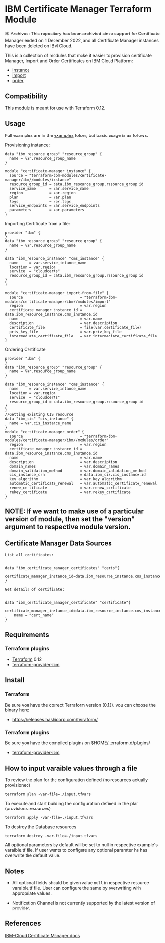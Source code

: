 # IBM Certificate Manager Terraform Module

🕸️ Archived: This repository has been archivied since support for Certificate Manager ended on 1 December 2022, and all Certificate Manager instances have been deleted on IBM Cloud.

This is a collection of modules that make it easier to provision certificate Manager, Import and Order Certificates on IBM Cloud Platform:
* [instance](./modules/instance)
* [import](./modules/import)
* [order](./modules/order)
## Compatibility

This module is meant for use with Terraform 0.12.

## Usage

Full examples are in the [examples](./examples/) folder, but basic usage is as follows:

Provisioning instance:
``` hcl
data "ibm_resource_group" "resource_group" {
  name = var.resource_group_name
}

module "certificate-manager_instance" {
  source = "terraform-ibm-modules/certificate-manager/ibm//modules/instance"
  resource_group_id = data.ibm_resource_group.resource_group.id
  service_name      = var.service_name
  region            = var.region
  plan              = var.plan
  tags              = var.tags
  service_endpoints = var.service_endpoints
  parameters        = var.parameters
}

```

Importing Certificate from a file:
```hcl
provider "ibm" {
}
data "ibm_resource_group" "resource_group" {
  name = var.resource_group_name
}

data "ibm_resource_instance" "cms_instance" {
  name     = var.service_intance_name
  location = var.region
  service  = "cloudcerts"
  resource_group_id = data.ibm_resource_group.resource_group.id
}
}

module "certificate-manager_import-from-file" {
  source                          = "terraform-ibm-modules/certificate-manager/ibm//modules/import"
  region                          = var.region
  certificate_manager_instance_id = data.ibm_resource_instance.cms_instance.id
  name                            = var.name
  description                     = var.description
  certificate_file                = file(var.certificate_file)
  priv_key_file                   = var.priv_key_file
  intermediate_certificate_file   = var.intermediate_certificate_file
}
```
Ordering Certificate

```hcl
provider "ibm" {
}
data "ibm_resource_group" "resource_group" {
  name = var.resource_group_name
}

data "ibm_resource_instance" "cms_instance" {
  name     = var.service_intance_name
  location = var.region
  service  = "cloudcerts"
  resource_group_id = data.ibm_resource_group.resource_group.id
}
}
//Getting existing CIS resource
data "ibm_cis" "cis_instance" {
  name = var.cis_instance_name
}
module "certificate-manager_order" {
  source                          = "terraform-ibm-modules/certificate-manager/ibm//modules/order"
  region                          = var.region
  certificate_manager_instance_id = data.ibm_resource_instance.cms_instance.id
  name                            = var.name
  description                     = var.description
  domain_names                    = var.domain_names
  domain_validation_method        = var.domain_validation_method
  cis_instance_crn                = data.ibm_cis.cis_instance.id
  key_algorithm                   = var.key_algorithm
  automatic_certificate_renewal   = var.automatic_certificate_renewal
  renew_certificate               = var.renew_certificate
  rekey_certificate               = var.rekey_certificate
}
```
## NOTE: If we want to make use of a particular version of module, then set the "version" argument to respective module version.
##  Certificate Manager Data Sources
`List all certificates:`

```hcl

data "ibm_certificate_manager_certificates" "certs"{
    certificate_manager_instance_id=data.ibm_resource_instance.cms_instance.id
}

```
`Get details of certificate:`

```hcl

data "ibm_certificate_manager_certificate" "certificate"{
    certificate_manager_instance_id=data.ibm_resource_instance.cms_instance.id
    name = "cert_name"
}

```

## Requirements

### Terraform plugins

- [Terraform](https://www.terraform.io/downloads.html) 0.12
- [terraform-provider-ibm](https://github.com/IBM-Cloud/terraform-provider-ibm) 

## Install

### Terraform

Be sure you have the correct Terraform version (0.12), you can choose the binary here:
- https://releases.hashicorp.com/terraform/

### Terraform plugins

Be sure you have the compiled plugins on $HOME/.terraform.d/plugins/

- [terraform-provider-ibm](https://github.com/IBM-Cloud/terraform-provider-ibm) 

## How to input varaible values through a file

To review the plan for the configuration defined (no resources actually provisioned)

`terraform plan -var-file=./input.tfvars`

To execute and start building the configuration defined in the plan (provisions resources)

`terraform apply -var-file=./input.tfvars`

To destroy the Database resources

`terraform destroy -var-file=./input.tfvars`

All optional parameters by default will be set to null in respective example's varaible.tf file. If user wants to configure any optional paramter he has overwrite the default value.

## Notes

* All optional fields should be given value `null` in respective resource varaible.tf file. User can configure the same by overwriting with appropriate values.

* Notification Channel is not currently supported by the latest version of provider.


## References

[IBM-Cloud Certificate Manager docs](https://cloud.ibm.com/docs/certificate-manager?topic=certificate-manager-getting-started)

